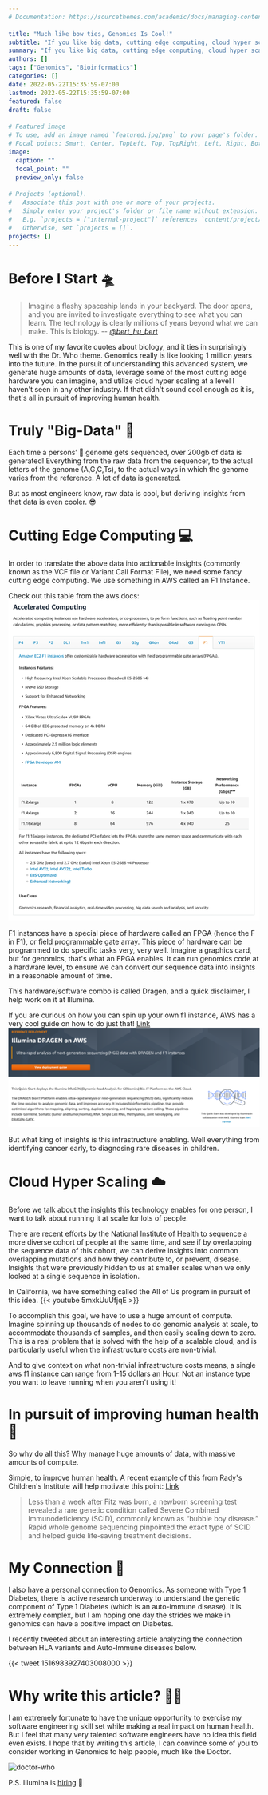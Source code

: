 ```yaml
---
# Documentation: https://sourcethemes.com/academic/docs/managing-content/

title: "Much like bow ties, Genomics Is Cool!"
subtitle: "If you like big data, cutting edge computing, cloud hyper scaling, and solving real problems to improve human health, you will love genomics."
summary: "If you like big data, cutting edge computing, cloud hyper scaling, and solving real problems to improve human health, you will love genomics."
authors: []
tags: ["Genomics", "Bioinformatics"]
categories: []
date: 2022-05-22T15:35:59-07:00
lastmod: 2022-05-22T15:35:59-07:00
featured: false
draft: false

# Featured image
# To use, add an image named `featured.jpg/png` to your page's folder.
# Focal points: Smart, Center, TopLeft, Top, TopRight, Left, Right, BottomLeft, Bottom, BottomRight.
image:
  caption: ""
  focal_point: ""
  preview_only: false

# Projects (optional).
#   Associate this post with one or more of your projects.
#   Simply enter your project's folder or file name without extension.
#   E.g. `projects = ["internal-project"]` references `content/project/deep-learning/index.md`.
#   Otherwise, set `projects = []`.
projects: []
---
```


# Before I Start 🛸
> Imagine a flashy spaceship lands in your backyard. 
> The door opens, and you are invited to investigate everything to see what you can learn. 
> The technology is clearly millions of years beyond what we can make.
> This is biology.
> -- [*@bert_hu_bert*](https://twitter.com/bert_hu_bert)

This is one of my favorite quotes about biology, and it ties in surprisingly well with the Dr. Who theme. 
Genomics really is like looking 1 million years into the future. In the pursuit of understanding this advanced system, 
we generate huge amounts of data, leverage some of the most cutting edge hardware you can imagine, 
and utilize cloud hyper scaling at a level I haven't seen in any other industry.
If that didn't sound cool enough as it is, that's all in pursuit of improving human health.

# Truly "Big-Data" 💽
Each time a persons’ 🧬 genome gets sequenced, over 200gb of data is generated! 
Everything from the raw data from the sequencer, 
to the actual letters of the genome (A,G,C,Ts), 
to the actual ways in which the genome varies from the reference. A lot of data is generated.

But as most engineers know, raw data is cool, but deriving insights from that data is even cooler. 😎

# Cutting Edge Computing 💻
In order to translate the above data into actionable insights (commonly known as the VCF file or Variant Call Format File), 
we need some fancy cutting edge computing.
We use something in AWS called an F1 Instance.

Check out this table from the aws docs:
![f1.png](f1.png)

F1 instances have a special piece of hardware called an FPGA (hence the F in F1), or field programmable gate array. This piece of hardware
can be programmed to do specific tasks very, very well.
Imagine a graphics card, but for genomics, that's what an FPGA enables. 
It can run genomics code at a hardware level, to ensure we can convert our sequence data into insights in a 
reasonable amount of time.

This hardware/software combo is called Dragen, and a quick disclaimer, I help work on it at Illumina.

If you are curious on how you can spin up your own f1 instance, AWS has a very cool guide on how to do just that!
[Link](https://aws.amazon.com/quickstart/architecture/illumina-dragen/)
![guide.png](guide.png)

But what king of insights is this infrastructure enabling. 
Well everything from identifying cancer early, 
to diagnosing rare diseases in children.

# Cloud Hyper Scaling ☁️
Before we talk about the insights this technology enables for one person, I want to talk about running it at scale for lots of people.

There are recent efforts by the National Institute of Health to sequence a more diverse cohort of people at the same time, 
and see if by overlapping the sequence data of this cohort, we can derive insights into common overlapping mutations and how they contribute to, or prevent, disease.
Insights that were previously hidden to us at smaller scales when we only looked at a single sequence in isolation.

In California, we have something called the All of Us program in pursuit of this idea.
{{< youtube 5mxkUuUfjqE >}}

To accomplish this goal, we have to use a huge amount of compute.
Imagine spinning up thousands of nodes to do genomic analysis at scale, to accommodate thousands of samples, and then easily scaling down to zero.
This is a real problem that is solved with the help of a scalable cloud, and is particularly useful when the infrastructure costs are non-trivial.

And to give context on what non-trivial infrastructure costs means, a single aws f1 instance can range from 1-15 dollars an Hour. 
Not an instance type you want to leave running when you aren't using it!

# In pursuit of improving human health 🩻
So why do all this?
Why manage huge amounts of data, with massive amounts of compute.  

Simple, to improve human health. A recent example of this from Rady's Children's Institute will help motivate this point: [Link](https://radygenomics.org/case-studies/fitzs-story/)
> Less than a week after Fitz was born, a newborn screening test revealed a rare genetic condition called Severe 
> Combined Immunodeficiency (SCID), commonly known as “bubble boy disease.” 
> Rapid whole genome sequencing pinpointed the exact type of SCID and helped guide life-saving treatment decisions.

# My Connection 💉
I also have a personal connection to Genomics. As someone with Type 1 Diabetes, 
there is active research underway to understand the genetic component of Type 1 Diabetes (which is an auto-immune disease).
It is extremely complex, but I am hoping one day the strides we make in genomics can have a positive impact on Diabetes.

I recently tweeted about an interesting article analyzing the connection between HLA variants and Auto-Immune diseases below.

{{< tweet 1516983927403008000 >}}

# Why write this article? 👨‍💻
I am extremely fortunate to have the unique opportunity to exercise my software engineering skill set while making 
a real impact on human health.
But I feel that many very talented software engineers have no idea this field even exists.
I hope that by writing this article, I can convince some of you to consider working in Genomics to help people, much like the Doctor.

![doctor-who](doctor-who.png)

P.S. Illumina is [hiring](https://illumina.wd1.myworkdayjobs.com/illumina-careers?jobFamilyGroup=662dc3b84e394f76a0fa663a3b349ff1) 🥳



